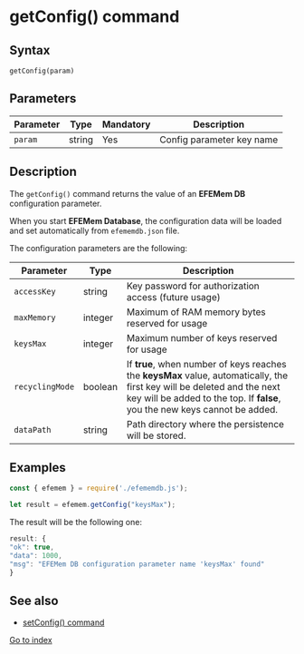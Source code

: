 # getConfig() command

## **Syntax**

`getConfig(param)`



## **Parameters**

| Parameter | Type   | Mandatory | Description               |
| --------- | ------ | --------- | ------------------------- |
| `param`   | string | Yes       | Config parameter key name |



## **Description**

The `getConfig()` command returns the value of an **EFEMem DB** configuration parameter.

When you start **EFEMem Database**, the configuration data will be loaded and set automatically from `efememdb.json` file.

The configuration parameters are the following:

| Parameter       | Type    | Description                                                  |
| --------------- | ------- | ------------------------------------------------------------ |
| `accessKey`     | string  | Key password for authorization access (future usage)         |
| `maxMemory`     | integer | Maximum of RAM memory bytes reserved for usage               |
| `keysMax`       | integer | Maximum number of keys reserved for usage                    |
| `recyclingMode` | boolean | If **true**, when number of keys reaches the **keysMax** value, automatically, the first key will be deleted and the next key will be added to the top. If **false**, you the new keys cannot be added. |
| `dataPath`      | string  | Path directory where the persistence will be stored.         |



## **Examples**

```javascript
const { efemem } = require('./efememdb.js');

let result = efemem.getConfig("keysMax");
```



The result will be the following one:

```javascript
result: {
"ok": true,
"data": 1000,
"msg": "EFEMem DB configuration parameter name 'keysMax' found"
}
```



## See also

- [setConfig() command](command-setConfig.md)



[Go to index](index.md)